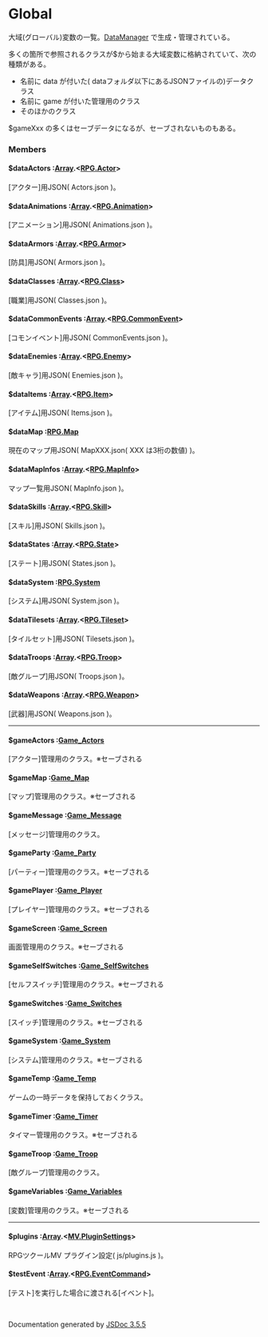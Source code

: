 # Global

大域(グローバル)変数の一覧。[DataManager](DataManager.md) で生成・管理されている。

多くの箇所で参照されるクラスが$から始まる大域変数に格納されていて、次の種類がある。

* 名前に data が付いた( dataフォルダ以下にあるJSONファイルの)データクラス
* 名前に game が付いた管理用のクラス
* そのほかのクラス

$gameXxx の多くはセーブデータになるが、セーブされないものもある。

### Members

#### $dataActors :[Array](Array.md).<[RPG.Actor](RPG.Actor.md)>
[アクター]用JSON( Actors.json )。


#### $dataAnimations :[Array](Array.md).<[RPG.Animation](RPG.Animation.md)>
[アニメーション]用JSON( Animations.json )。


#### $dataArmors :[Array](Array.md).<[RPG.Armor](RPG.Armor.md)>
[防具]用JSON( Armors.json )。


#### $dataClasses :[Array](Array.md).<[RPG.Class](RPG.Class.md)>
[職業]用JSON( Classes.json )。


#### $dataCommonEvents :[Array](Array.md).<[RPG.CommonEvent](RPG.CommonEvent.md)>
[コモンイベント]用JSON( CommonEvents.json )。


#### $dataEnemies :[Array](Array.md).<[RPG.Enemy](RPG.Enemy.md)>
[敵キャラ]用JSON( Enemies.json )。


#### $dataItems :[Array](Array.md).<[RPG.Item](RPG.Item.md)>
[アイテム]用JSON( Items.json )。


#### $dataMap :[RPG.Map](RPG.Map.md)
現在のマップ用JSON( MapXXX.json( XXX は3桁の数値) )。


#### $dataMapInfos :[Array](Array.md).<[RPG.MapInfo](RPG.MapInfo.md)>
マップ一覧用JSON( MapInfo.json )。


#### $dataSkills :[Array](Array.md).<[RPG.Skill](RPG.Skill.md)>
[スキル]用JSON( Skills.json )。


#### $dataStates :[Array](Array.md).<[RPG.State](RPG.State.md)>
[ステート]用JSON( States.json )。


#### $dataSystem :[RPG.System](RPG.System.md)
[システム]用JSON( System.json )。


#### $dataTilesets :[Array](Array.md).<[RPG.Tileset](RPG.Tileset.md)>
[タイルセット]用JSON( Tilesets.json )。


#### $dataTroops :[Array](Array.md).<[RPG.Troop](RPG.Troop.md)>
[敵グループ]用JSON( Troops.json )。


#### $dataWeapons :[Array](Array.md).<[RPG.Weapon](RPG.Weapon.md)>
[武器]用JSON( Weapons.json )。


<hr>


#### $gameActors :[Game_Actors](Game_Actors.md)
[アクター]管理用のクラス。※セーブされる


#### $gameMap :[Game_Map](Game_Map.md)
[マップ]管理用のクラス。※セーブされる


#### $gameMessage :[Game_Message](Game_Message.md)
[メッセージ]管理用のクラス。


#### $gameParty :[Game_Party](Game_Party.md)
[パーティー]管理用のクラス。※セーブされる


#### $gamePlayer :[Game_Player](Game_Player.md)
[プレイヤー]管理用のクラス。※セーブされる


#### $gameScreen :[Game_Screen](Game_Screen.md)
画面管理用のクラス。※セーブされる


#### $gameSelfSwitches :[Game_SelfSwitches](Game_SelfSwitches.md)
[セルフスイッチ]管理用のクラス。※セーブされる


#### $gameSwitches :[Game_Switches](Game_Switches.md)
[スイッチ]管理用のクラス。※セーブされる


#### $gameSystem :[Game_System](Game_System.md)
[システム]管理用のクラス。※セーブされる


#### $gameTemp :[Game_Temp](Game_Temp.md)
ゲームの一時データを保持しておくクラス。


#### $gameTimer :[Game_Timer](Game_Timer.md)
タイマー管理用のクラス。※セーブされる


#### $gameTroop :[Game_Troop](Game_Troop.md)
[敵グループ]管理用のクラス。


#### $gameVariables :[Game_Variables](Game_Variables.md)
[変数]管理用のクラス。※セーブされる


<hr>


#### $plugins :[Array](Array.md).<[MV.PluginSettings](MV.PluginSettings.md)>
RPGツクールMV プラグイン設定( js/plugins.js )。


#### $testEvent :[Array](Array.md).<[RPG.EventCommand](RPG.EventCommand.md)>
[テスト]を実行した場合に渡される[イベント]。


 <br>

  Documentation generated by [JSDoc 3.5.5](https://github.com/jsdoc3/jsdoc)
